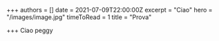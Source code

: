 +++
authors = []
date = 2021-07-09T22:00:00Z
excerpt = "Ciao"
hero = "/images/image.jpg"
timeToRead = 1
title = "Prova"

+++
Ciao peggy 